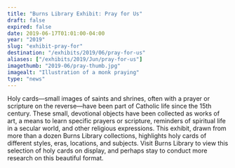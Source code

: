 ```yaml
---
title: "Burns Library Exhibit: Pray for Us"
draft: false
expired: false
date: 2019-06-17T01:01:00-04:00
year: "2019"
slug: "exhibit-pray-for"
destination: "/exhibits/2019/06/pray-for-us"
aliases: ["/exhibits/2019/Jun/pray-for-us"]
imagethumb: "2019-06/pray-thumb.jpg"
imagealt: "Illustration of a monk praying"
type: "news"
---
```


Holy cards—small images of saints and shrines, often with a prayer or scripture on the reverse—have been part of Catholic life since the 15th century. These small, devotional objects have been collected as works of art, a means to learn specific prayers or scripture, reminders of spiritual life in a secular world, and other religious expressions. This exhibit, drawn from more than a dozen Burns Library collections, highlights holy cards of different styles, eras, locations, and subjects. Visit Burns Library to view this selection of holy cards on display, and perhaps stay to conduct more research on this beautiful format. 

